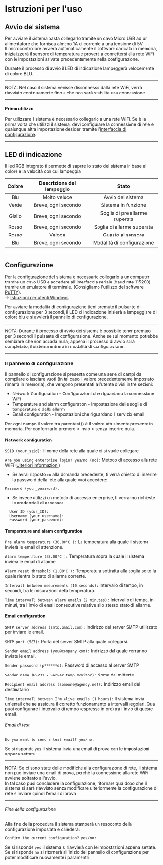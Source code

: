 # Istruzioni per l'uso

## Avvio del sistema
Per avviare il sistema basta collegarlo tramite un cavo Micro USB ad un alimentatore che fornisca almeno 1A di corrente a una tensione di 5V.  
Il microcontrollore avvierà automaticamente il software caricato in memoria, inizializzerà il sensore di temperatura e proverà a connettersi alla rete WiFi con le impostazioni salvate precedentemente nella configurazione.


Durante il processo di avvio il LED di indicazione lampeggerà velocemente di colore BLU.

---
NOTA: Nel caso il sistema venisse disconnesso dalla rete WiFi, verrà riavviato continuamente fino a che non sarà stabilita una connessione.

---

#### Primo utilizzo
Per utilizzare il sistema è necessario collegarlo a una rete WiFi. Se è la prima volta che utilizzi il sistema, devi configurare la connessione di rete e qualunque altra impostazione desideri tramite l'[interfaccia di configurazione](#configurazione).

---

## LED di indicazione
Il led RGB integrato ti permette di sapere lo stato del sistema in base al colore e la velocità con cui lampeggia.

| **Colore** | **Descrizione del lampeggio** | **Stato**                      |
|:----------:|:-----------------------------:|:------------------------------:|
| Blu        | Molto veloce                  | Avvio del sistema              |
| Verde      | Breve, ogni secondo           | Sistema in funzione            |
| Giallo     | Breve, ogni secondo           | Soglia di pre allarme superata |
| Rosso      | Breve, ogni secondo           | Soglia di allarme superata     |
| Rosso      | Veloce                        | Guasto al sensore              |
| Blu        | Breve, ogni secondo           | Modalità di configurazione     |

---

## Configurazione
Per la configurazione del sistema è necessario collegarlo a un computer tramite un cavo USB e accedere all'interfaccia seriale (baud rate 115200) tramite un emulatore di terminale. (Consigliamo l'utilizzo del software [PuTTY](https://putty.org/)).  
-> [Istruzioni per utenti Windows](serial_instructions.md#windows)

Per avviare la modalità di configurazione tieni premuto il pulsante di configurazione per 3 secondi, il LED di indicazione inizierà a lampeggiare di colore blu e si avvierà il pannello di configurazione.

---
NOTA: Durante il processo di avvio del sistema è possibile tener premuto per 3 secondi il pulsante di configurazione. Anche se sul momento potrebbe sembrare che non accada nulla, appena il processo di avvio sarà completato, il sistema entrerà in modalità di configurazione.

---

### Il pannello di configurazione
Il pannello di configurazione si presenta come una serie di campi da compilare o lasciare vuoti (in tal caso il valore precedentemente impostato rimarrà in memoria), che vengono presentati all'utente divisi in tre sezioni:  

+ Network Configuration - Configurazioni che riguardano la connessione WiFi  
+ Temperature and alarm configuration - Impostazione delle soglie di temperatura e delle allarmi
+ Email configuration - Impostazioni che riguardano il servizio email

Per ogni campo il valore tra parentesi () è il valore attualmente presente in memoria. Per confermarlo premere < Invio > senza inserire nulla.

#### Network configuration
`SSID (your_ssid):`  Il nome della rete alla quale ci si vuole collegare  
  
`Are you using enterprise login? yes/no (no):`  Metodo di accesso alla rete WiFi ([Ulteriori informazioni](https://it.wikipedia.org/wiki/Wi-Fi_Protected_Access#Terminologia))  
  
+ Se avrai risposto `no` alla domanda precedente, ti verrà chiesto di inserire la password della rete alla quale vuoi accedere:

`Password (your_password):`

+ Se invece utilizzi un metodo di accesso enterprise, ti verranno richieste le credenziali di accesso:

`  User ID (your_ID):`  
`  Username (your_username):`  
`  Password (your_password):`  


#### Temperature and alarm configuration

`Pre alarm temperature (30.00°C ):`  La temperatura alla quale il sistema invierà le email di attenzione.

`Alarm temperature (35.00°C ):`  Temperatura sopra la quale il sistema invierà le email di allarme

`Alarm reset threshold (1.00°C ):`  Temperatura sottratta alla soglia sotto la quale rientra lo stato di allarme corrente.

`Intervall between mesurements (10 seconds):`  Intervallo di tempo, in secondi, tra le misurazioni della temperatura.

`Time intervall between alarm emails (2 minutes):`  Intervallo di tempo, in minuti, tra l'invio di email consecutive relative allo stesso stato di allarme.

#### Email configuration

`SMTP server address (smtp.gmail.com):`  Indirizzo del server SMTP utilizzato per inviare le email.

`SMTP port (587):`  Porta del server SMTP alla quale collegarsi.

`Sender email address (you@company.com):`  Indirizzo dal quale verranno inviate le email.

`Sender password (p******d):`  Password di accesso al server SMTP

`Sender name (ESP32 - Server temp monitor):`  Nome del mittente

`Recipient email address (someone@agency.net):`  Indirizzo email del destinatario

`Time intervall between I'm alive emails (1 hours):`  Il sistema invia un'email che ne assicura il corretto funzionamento a intervalli regolari. Qua puoi configurare l'intervallo di tempo (espresso in ore) tra l'invio di queste email.

###### Email di test

`Do you want to send a test email? yes/no:`

Se si risponde `yes` il sistema invia una email di prova con le impostazioni appena settate.

---
 NOTA: Se ci sono state delle modifiche alla configurazione di rete, il sistema non può inviare una email di prova, perchè la connessione alla rete WiFi avviene soltanto all'avvio.  
 In tal caso puoi concludere la configurazione, ritornare qua dopo che il sistema si sarà riavviato senza modificare ulteriormente la configurazione di rete e inviare quindi l'email di prova

---

###### Fine della configurazione

Alla fine della procedura il sistema stamperà un resoconto della configurazione impostata e chiederà:

`Confirm the current configuration? yes/no:`

Se si risponde `yes` il sistema si riavvierà con le impostazioni appena settate.  
Se si risponde `no` si ritornerà all'inizio del pannello di configurazione per poter modificare nuovamente i paramentri.